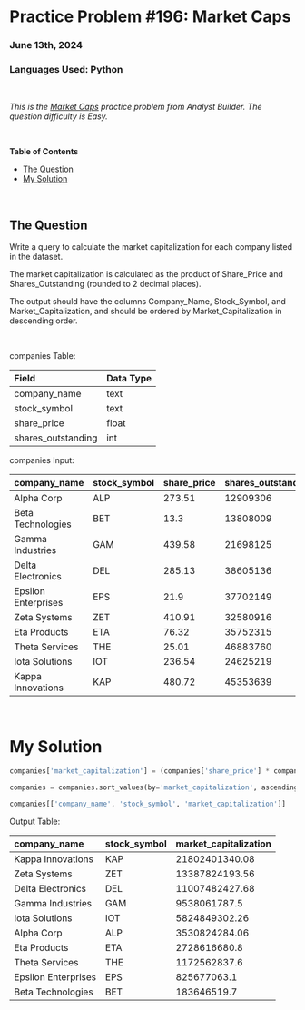 # **Practice Problem #196: Market Caps**
### June 13th, 2024
### Languages Used: Python

<br>

*This is the [Market Caps](https://www.analystbuilder.com/questions/market-caps-WEpoL) practice problem from Analyst Builder. The question difficulty is Easy.*

<br>

**Table of Contents**

-   [The Question](#the-question)
-   [My Solution](#my-solution)
  
<br>

## The Question

Write a query to calculate the market capitalization for each company listed in the dataset.

The market capitalization is calculated as the product of Share_Price and Shares_Outstanding (rounded to 2 decimal places).

The output should have the columns Company_Name, Stock_Symbol, and Market_Capitalization, and should be ordered by Market_Capitalization in descending order.

<br>

companies Table:

| Field              | Data Type |
| :----------------- | :-------- |
| company_name       | text      |
| stock_symbol       | text      |
| share_price        | float     |
| shares_outstanding | int       |

companies Input:

| company_name        | stock_symbol | share_price | shares_outstanding |
| :------------------ | :----------- | :---------- | :----------------- |
| Alpha Corp          | ALP          | 273.51      | 12909306           |
| Beta Technologies   | BET          | 13.3        | 13808009           |
| Gamma Industries    | GAM          | 439.58      | 21698125           |
| Delta Electronics   | DEL          | 285.13      | 38605136           |
| Epsilon Enterprises | EPS          | 21.9        | 37702149           |
| Zeta Systems        | ZET          | 410.91      | 32580916           |
| Eta Products        | ETA          | 76.32       | 35752315           |
| Theta Services      | THE          | 25.01       | 46883760           |
| Iota Solutions      | IOT          | 236.54      | 24625219           |
| Kappa Innovations   | KAP          | 480.72      | 45353639           |

<br>

# My Solution

``` Python
companies['market_capitalization'] = (companies['share_price'] * companies['shares_outstanding']).round(2)

companies = companies.sort_values(by='market_capitalization', ascending=False)

companies[['company_name', 'stock_symbol', 'market_capitalization']]
```

Output Table:

| company_name        | stock_symbol | market_capitalization |
| :------------------ | :----------- | :-------------------- |
| Kappa Innovations   | KAP          | 21802401340.08        |
| Zeta Systems        | ZET          | 13387824193.56        |
| Delta Electronics   | DEL          | 11007482427.68        |
| Gamma Industries    | GAM          | 9538061787.5          |
| Iota Solutions      | IOT          | 5824849302.26         |
| Alpha Corp          | ALP          | 3530824284.06         |
| Eta Products        | ETA          | 2728616680.8          |
| Theta Services      | THE          | 1172562837.6          |
| Epsilon Enterprises | EPS          | 825677063.1           |
| Beta Technologies   | BET          | 183646519.7           |
